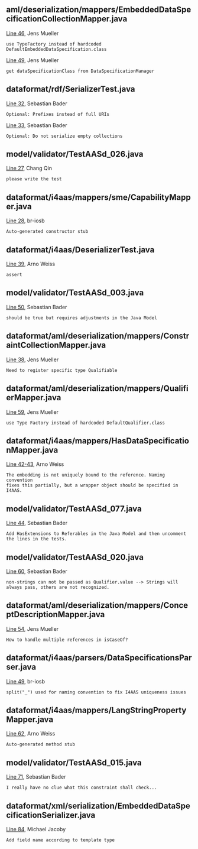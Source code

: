 ﻿## aml/deserialization/mappers/EmbeddedDataSpecificationCollectionMapper.java

[Line 46](
https://github.com/admin-shell-io/java-serializer/blob/74b9a5de98e3dcb219180c29a39a9f2d607df7be/dataformat-aml/src/main/java/io/adminshell/aas/v3/dataformat/aml/deserialization/mappers/EmbeddedDataSpecificationCollectionMapper.java#L46
),
Jens Mueller

    use TypeFactory instead of hardcoded DefaultEmbeddedDataSpecification.class

[Line 49](https://github.com/admin-shell-io/java-serializer/blob/74b9a5de98e3dcb219180c29a39a9f2d607df7be/dataformat-aml/src/main/java/io/adminshell/aas/v3/dataformat/aml/deserialization/mappers/EmbeddedDataSpecificationCollectionMapper.java#L49),
Jens Mueller

    get dataSpecificationClass from DataSpecificationManager

## dataformat/rdf/SerializerTest.java

[Line 32](https://github.com/admin-shell-io/java-serializer/blob/b529d2a684386544047743ae6a221fdd3c1ff82e/dataformat-rdf/src/test/java/io/adminshell/aas/v3/dataformat/rdf/SerializerTest.java#L32),
Sebastian Bader

    Optional: Prefixes instead of full URIs

[Line 33](https://github.com/admin-shell-io/java-serializer/blob/b529d2a684386544047743ae6a221fdd3c1ff82e/dataformat-rdf/src/test/java/io/adminshell/aas/v3/dataformat/rdf/SerializerTest.java#L33),
Sebastian Bader

    Optional: Do not serialize empty collections

## model/validator/TestAASd_026.java

[Line 27](https://github.com/admin-shell-io/java-serializer/blob/d3996a65b4d6401dc2c1ce76cf9708a93fd14f12/validator/src/test/java/io/adminshell/aas/v3/model/validator/TestAASd_026.java#L27),
Chang Qin

    please write the test

## dataformat/i4aas/mappers/sme/CapabilityMapper.java

[Line 28](https://github.com/admin-shell-io/java-serializer/blob/a11b41574fcd280952803200dfbd1c91a2d7ba5d/dataformat-uanodeset/src/main/java/io/adminshell/aas/v3/dataformat/i4aas/mappers/sme/CapabilityMapper.java#L28),
br-iosb

    Auto-generated constructor stub

## dataformat/i4aas/DeserializerTest.java

[Line 39](https://github.com/admin-shell-io/java-serializer/blob/fcef0f9f379d7711365a5f26ccdeec18dc938d47/dataformat-uanodeset/src/test/java/io/adminshell/aas/v3/dataformat/i4aas/DeserializerTest.java#L39),
Arno Weiss

    assert

## model/validator/TestAASd_003.java

[Line 50](https://github.com/admin-shell-io/java-serializer/blob/d3996a65b4d6401dc2c1ce76cf9708a93fd14f12/validator/src/test/java/io/adminshell/aas/v3/model/validator/TestAASd_003.java#L50),
Sebastian Bader

    should be true but requires adjustments in the Java Model

## dataformat/aml/deserialization/mappers/ConstraintCollectionMapper.java

[Line 38](https://github.com/admin-shell-io/java-serializer/blob/74b9a5de98e3dcb219180c29a39a9f2d607df7be/dataformat-aml/src/main/java/io/adminshell/aas/v3/dataformat/aml/deserialization/mappers/ConstraintCollectionMapper.java#L38),
Jens Mueller

    Need to register specific type Qualifiable

## dataformat/aml/deserialization/mappers/QualifierMapper.java

[Line 59](https://github.com/admin-shell-io/java-serializer/blob/74b9a5de98e3dcb219180c29a39a9f2d607df7be/dataformat-aml/src/main/java/io/adminshell/aas/v3/dataformat/aml/deserialization/mappers/QualifierMapper.java#L59),
Jens Mueller

    use Type Factory instead of hardcoded DefaultQualifier.class

## dataformat/i4aas/mappers/HasDataSpecificationMapper.java

[Line 42-43](https://github.com/admin-shell-io/java-serializer/blob/fcef0f9f379d7711365a5f26ccdeec18dc938d47/dataformat-uanodeset/src/main/java/io/adminshell/aas/v3/dataformat/i4aas/mappers/HasDataSpecificationMapper.java#L42-L43),
Arno Weiss

    The embedding is not uniquely bound to the reference. Naming convention
    fixes this partially, but a wrapper object should be specified in I4AAS.

## model/validator/TestAASd_077.java

[Line 44](https://github.com/admin-shell-io/java-serializer/blob/d3996a65b4d6401dc2c1ce76cf9708a93fd14f12/validator/src/test/java/io/adminshell/aas/v3/model/validator/TestAASd_077.java#L44),
Sebastian Bader

    Add HasExtensions to Referables in the Java Model and then uncomment the lines in the tests.

## model/validator/TestAASd_020.java
[Line 60](https://github.com/admin-shell-io/java-serializer/blob/d3996a65b4d6401dc2c1ce76cf9708a93fd14f12/validator/src/test/java/io/adminshell/aas/v3/model/validator/TestAASd_020.java#L60),
Sebastian Bader

    non-strings can not be passed as Qualifier.value --> Strings will always pass, others are not recognized.

## dataformat/aml/deserialization/mappers/ConceptDescriptionMapper.java
[Line 54](https://github.com/admin-shell-io/java-serializer/blob/74b9a5de98e3dcb219180c29a39a9f2d607df7be/dataformat-aml/src/main/java/io/adminshell/aas/v3/dataformat/aml/deserialization/mappers/ConceptDescriptionMapper.java#L54),
Jens Mueller

    How to handle multiple references in isCaseOf?

## dataformat/i4aas/parsers/DataSpecificationsParser.java
[Line 49](https://github.com/admin-shell-io/java-serializer/blob/fcef0f9f379d7711365a5f26ccdeec18dc938d47/dataformat-uanodeset/src/main/java/io/adminshell/aas/v3/dataformat/i4aas/parsers/DataSpecificationsParser.java#L49),
br-iosb

    split("_") used for naming convention to fix I4AAS uniqueness issues

## dataformat/i4aas/mappers/LangStringPropertyMapper.java
[Line 62](https://github.com/admin-shell-io/java-serializer/blob/fcef0f9f379d7711365a5f26ccdeec18dc938d47/dataformat-uanodeset/src/main/java/io/adminshell/aas/v3/dataformat/i4aas/mappers/LangStringPropertyMapper.java#L62),
Arno Weiss

    Auto-generated method stub

## model/validator/TestAASd_015.java
[Line 71](https://github.com/admin-shell-io/java-serializer/blob/d3996a65b4d6401dc2c1ce76cf9708a93fd14f12/validator/src/test/java/io/adminshell/aas/v3/model/validator/TestAASd_015.java#L71),
Sebastian Bader

    I really have no clue what this constraint shall check...

## dataformat/xml/serialization/EmbeddedDataSpecificationSerializer.java
[Line 84](https://github.com/admin-shell-io/java-serializer/blob/9b728f129538135142b6a336e6e6b5233438c689/dataformat-xml/src/main/java/io/adminshell/aas/v3/dataformat/xml/serialization/EmbeddedDataSpecificationSerializer.java#L84),
Michael Jacoby

    Add field name according to template type

